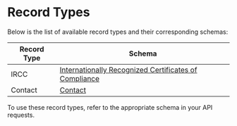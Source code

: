 # Record Types

Below is the list of available record types and their corresponding schemas:

| **Record Type** | **Schema**   |
| --------------- | ------------ |
| IRCC            | [Internationally Recognized Certificates of Compliance](/ircc/schema)   |
| Contact         | [Contact](/contact/schema)      |

To use these record types, refer to the appropriate schema in your API requests.